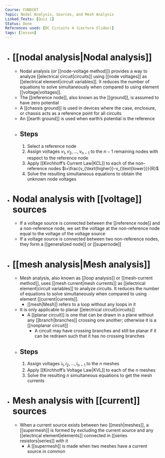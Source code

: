 ```yaml
---
Course: FUNDCKT
Topic: Nodal Analysis, Sources, and Mesh Analysis
Linked_Tests: [Quiz 1]
Status: Done
References used: [DC Circuits 4 (Lecture Slides)]
tags: [lesson]
---
```


- # [[nodal analysis|Nodal analysis]]
	- Nodal analysis (or [[node-voltage method]]) provides a way to analyze [[electrical circuit|circuits]] using [[node voltages]] as [[electrical element|circuit variables]]. It reduces the number of equations to solve simultaneously when compared to using element [[voltage|voltages]].
	- The [[reference node]], also known as the [[ground]], is assumed to have zero potential
	- A [[chassis ground]] is used in devices where the case, enclosure, or chassis acts as a reference point for all circuits
	- An [[earth ground]] is used when earth’s potential is the reference
	- ## Steps
		1. Select a reference node
		2. Assign voltages $v_{1},v_{2},\dots,v_{n-1}$ to the $n-1$ remaining nodes with respect to the reference node
		3. Apply [[Kirchhoff’s Current Law|KCL]] to each of the non-reference nodes $i=\frac{v_{\text{higher}}-v_{\text{lower}}}{R}$
		4. Solve the resulting simultaneous equations to obtain the unknown node voltages
- # Nodal analysis with [[voltage]] sources
	- If a voltage source is connected between the [[reference node]] and a non-reference node, we set the voltage at the non-reference node equal to the voltage of the voltage source
	- If a voltage source is connected between two non-reference nodes, they form a [[generalized node]] or [[supernode]]
- # [[mesh analysis|Mesh analysis]]
	- Mesh analysis, also known as [[loop analysis]] or [[mesh-current method]], uses [[mesh current|mesh currents]] as [[electrical element|circuit variables]] to analyze circuits. It reduces the number of equations to solve simultaneously when compared to using element [[current|currents]].
		- [[mesh|Mesh]] refers to a loop without any loops in it
	- It is only applicable to planar [[electrical circuit|circuits]]
		- A [[planar circuit]] is one that can be drawn in a plane without any [[branch|branches]] crossing one another; otherwise it is a [[nonplanar circuit]]
			- A circuit may have crossing branches and still be planar if it can be redrawn such that it has no crossing branches
	- ## Steps
		1. Assign voltages $i_{1}, i_{2}, \dots, i_{n-1}$ to the $n$ meshes
		2. Apply [[Kirchhoff’s Voltage Law|KVL]] to each of the $n$ meshes
		3. Solve the resulting $n$ simultaneous equations to get the mesh currents
- # Mesh analysis with [[current]] sources
	- When a current source exists between two [[mesh|meshes]], a [[supermesh]] is formed by excluding the current source and any [[electrical element|elements]] connected in [[series resistors|series]] with it
		- A [[supermesh]] is made when two meshes have a current source in common
